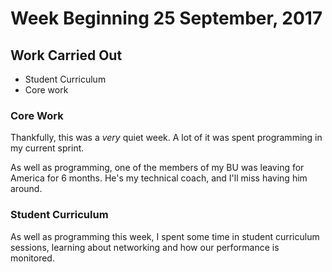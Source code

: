 # Week Beginning 25 September, 2017

## Work Carried Out
* Student Curriculum
* Core work

### Core Work
Thankfully, this was a *very* quiet week. A lot of it was spent programming in my current sprint.

As well as programming, one of the members of my BU was leaving for America for 6 months. He's my technical coach, and I'll miss having him around.

### Student Curriculum
As well as programming this week, I spent some time in student curriculum sessions, learning about networking and how our performance is monitored.
